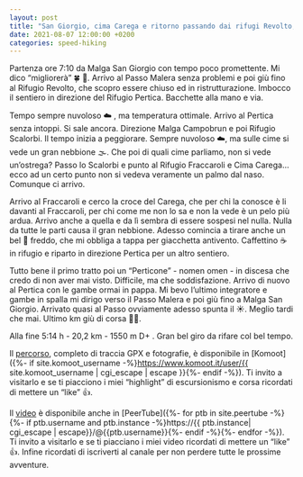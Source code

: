```yaml
---
layout: post
title: "San Giorgio, cima Carega e ritorno passando dai rifugi Revolto, Pertica, Scalorbi e Fraccaroli"
date: 2021-08-07 12:00:00 +0200
categories: speed-hiking
---
```


Partenza ore 7:10 da Malga San Giorgio con tempo poco promettente. Mi dico “migliorerà” 🍀 🥲.
Arrivo al Passo Malera senza problemi e poi giù fino al Rifugio Revolto, che scopro essere chiuso ed in ristrutturazione. Imbocco il sentiero in direzione del Rifugio Pertica. Bacchette alla mano e via. 

Tempo sempre nuvoloso ☁️ , ma temperatura ottimale. Arrivo al Pertica senza intoppi. Si sale ancora. Direzione Malga Campobrun e poi Rifugio Scalorbi. Il tempo inizia a peggiorare. Sempre nuvoloso ☁️, ma sulle cime si vede un gran nebbione 🌫. Che poi di quali cime parliamo, non si vede un’ostrega? Passo lo Scalorbi e punto al Rifugio Fraccaroli e Cima Carega… ecco ad un certo punto non si vedeva veramente un palmo dal naso. Comunque ci arrivo. 

Arrivo al Fraccaroli e cerco la croce del Carega, che per chi la conosce è li davanti al Fraccaroli, per chi come me non lo sa e non la vede è un pelo più ardua. Arrivo anche a quella e da lì sembra di essere sospesi nel nulla. Nulla da tutte le parti causa il gran nebbione. Adesso comincia a tirare anche un bel 💨 freddo, che mi obbliga a tappa per giacchetta antivento. Caffettino ☕️ in rifugio e riparto in direzione Pertica per un altro sentiero. 

Tutto bene il primo tratto poi un “Perticone” - nomen omen - in discesa che credo di non aver mai visto. Difficile, ma che soddisfazione. Arrivo di nuovo al Pertica con le gambe ormai in pappa. Mi bevo l’ultimo integratore e gambe in spalla mi dirigo verso il Passo Malera e poi giù fino a Malga San Giorgio. Arrivato quasi al Passo ovviamente adesso spunta il ☀️. Meglio tardi che mai. Ultimo km giù di corsa 🏃‍♂️.

Alla fine 5:14 h - 20,2 km - 1550 m D+ . Gran bel giro da rifare col bel tempo. 

Il [percorso][percorso], completo di traccia GPX e fotografie, è disponibile in [Komoot]({%- if site.komoot_username -%}https://www.komoot.it/user/{{ site.komoot_username | cgi_escape | escape }}{%- endif -%}). Ti invito a visitarlo e se ti piacciono i miei “highlight” di escursionismo e corsa ricordati di mettere un “like” 👍.

Il [video][video] è disponibile anche in [PeerTube]({%- for ptb in site.peertube -%}{%- if ptb.username and ptb.instance -%}https://{{ ptb.instance| cgi_escape | escape}}/@{{ptb.username}}{%- endif -%}{%- endfor -%}). Ti invito a visitarlo e se ti piacciano i miei video ricordati di mettere un “like” 👍. Infine ricordati di iscriverti al canale per non perdere tutte le prossime avventure.

[percorso]: https://www.komoot.it/tour/444827328?ref=wtd
[video]: https://peertube.uno/w/rYti6W9EBZJnhBp8vHvPuU
